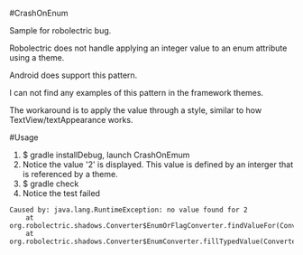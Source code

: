 #CrashOnEnum

Sample for robolectric bug.

Robolectric does not handle applying an integer value to an enum attribute
using a theme.

Android does support this pattern.

I can not find any examples of this pattern in the framework themes.

The workaround is to apply the value through a style, similar to how
TextView/textAppearance works.

#Usage
 1. $ gradle installDebug, launch CrashOnEmum
 1. Notice the value '2' is displayed. This value is defined by an interger that is referenced by a theme.
 1. $ gradle check
 1. Notice the test failed
```
Caused by: java.lang.RuntimeException: no value found for 2
	at org.robolectric.shadows.Converter$EnumOrFlagConverter.findValueFor(Converter.java:375)
	at org.robolectric.shadows.Converter$EnumConverter.fillTypedValue(Converter.java:343)
```



